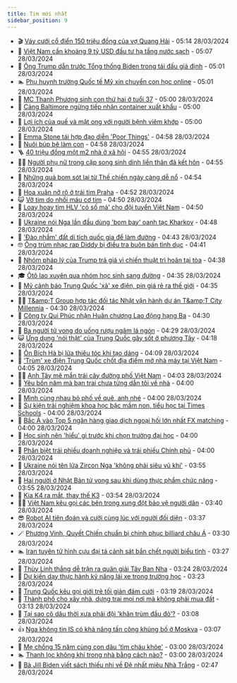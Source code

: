 ```yaml
---
title: Tim mới nhất
sidebar_position: 9
---
```


<!-- vnexpress-tin-moi-nhat:START -->
- 🎬 [Váy cưới cổ điển 150 triệu đồng của vợ Quang Hải](https://vnexpress.net/vay-cuoi-co-dien-150-trieu-dong-cua-vo-quang-hai-4727665.html) - 05:14 28/03/2024
- 🐎 [Việt Nam cần khoảng 9 tỷ USD đầu tư hạ tầng nước sạch](https://vnexpress.net/viet-nam-can-khoang-9-ty-usd-dau-tu-ha-tang-nuoc-sach-4727649.html) - 05:07 28/03/2024
- 🦍 [Ông Trump dẫn trước Tổng thống Biden trong tái đấu giả định](https://vnexpress.net/ong-trump-dan-truoc-tong-thong-biden-trong-tai-dau-gia-dinh-4727612.html) - 05:01 28/03/2024
- 🏊 [Phụ huynh trường Quốc tế Mỹ xin chuyển con học online](https://vnexpress.net/phu-huynh-truong-quoc-te-my-xin-chuyen-con-hoc-online-4726310.html) - 05:01 28/03/2024
- 🎊 [MC Thanh Phương sinh con thứ hai ở tuổi 37](https://vnexpress.net/mc-thanh-phuong-sinh-con-thu-hai-o-tuoi-37-4727638.html) - 05:00 28/03/2024
- 🎃 [Cảng Baltimore ngừng tiếp nhận container xuất khẩu](https://vnexpress.net/cang-baltimore-ngung-tiep-nhan-container-xuat-khau-4727535.html) - 05:00 28/03/2024
- 🧰 [Lợi ích của quế và mật ong với người bệnh viêm khớp](https://vnexpress.net/loi-ich-cua-que-va-mat-ong-voi-nguoi-benh-viem-khop-4727217.html) - 05:00 28/03/2024
- 🔭 [Emma Stone tái hợp đạo diễn &#39;Poor Things&#39;](https://vnexpress.net/emma-stone-tai-hop-dao-dien-poor-things-4727523.html) - 04:58 28/03/2024
- 🫶 [Nuôi búp bê làm con](https://vnexpress.net/nuoi-bup-be-lam-con-4727483.html) - 04:58 28/03/2024
- 🪜 [40 triệu đồng một m2 nhà ở xã hội](https://vnexpress.net/40-trieu-dong-mot-m2-nha-o-xa-hoi-4727607.html) - 04:55 28/03/2024
- 👨‍🏫 [Người phụ nữ trong cặp song sinh dính liền thân đã kết hôn](https://vnexpress.net/nguoi-phu-nu-trong-cap-song-sinh-dinh-lien-than-da-ket-hon-4727611.html) - 04:55 28/03/2024
- 🎊 [Những quả bom sót lại từ Thế chiến ngày càng dễ nổ](https://vnexpress.net/nhung-qua-bom-sot-lai-tu-the-chien-ngay-cang-de-no-4727509.html) - 04:54 28/03/2024
- 🎊 [Hoa xuân nở rộ ở trái tim Praha](https://vnexpress.net/hoa-xuan-no-ro-o-trai-tim-praha-4727355.html) - 04:52 28/03/2024
- 😺 [Vỡ tim do nhồi máu cơ tim](https://vnexpress.net/vo-tim-do-nhoi-mau-co-tim-4727633.html) - 04:50 28/03/2024
- 🐘 [Loay hoay tìm HLV &#39;có số má&#39; cho đội tuyển Việt Nam](https://vnexpress.net/loay-hoay-tim-hlv-co-so-ma-cho-doi-tuyen-viet-nam-4727525.html) - 04:50 28/03/2024
- 🌁 [Ukraine nói Nga lần đầu dùng &#39;bom bay&#39; oanh tạc Kharkov](https://vnexpress.net/ukraine-noi-nga-lan-dau-dung-bom-bay-oanh-tac-kharkov-4727579.html) - 04:48 28/03/2024
- 🐲 [&#39;Đào nhầm&#39; đất di tích quốc gia để làm đường](https://vnexpress.net/dao-nham-dat-di-tich-quoc-gia-de-lam-duong-4727606.html) - 04:43 28/03/2024
- 🤓 [Ông trùm nhạc rap Diddy bị điều tra buôn bán tình dục](https://vnexpress.net/ong-trum-nhac-rap-diddy-bi-dieu-tra-buon-ban-tinh-duc-4727653.html) - 04:41 28/03/2024
- 💪 [Nhóm pháp lý của Trump trả giá vì chiến thuật trì hoãn tại tòa](https://vnexpress.net/nhom-phap-ly-cua-trump-tra-gia-vi-chien-thuat-tri-hoan-tai-toa-4727053.html) - 04:38 28/03/2024
- 🎓 [Ôtô lao xuyên qua nhóm học sinh sang đường](https://vnexpress.net/oto-lao-xuyen-qua-nhom-hoc-sinh-sang-duong-4727347.html) - 04:35 28/03/2024
- 🫣 [Mỹ cảnh báo Trung Quốc &#39;xả&#39; xe điện, pin giá rẻ ra thế giới](https://vnexpress.net/my-canh-bao-trung-quoc-xa-xe-dien-pin-gia-re-ra-the-gioi-4727548.html) - 04:35 28/03/2024
- 🧑‍💻 [T&amp;amp;T Group hợp tác đối tác Nhật vận hành dự án T&amp;amp;T City Millennia](https://vnexpress.net/t-t-group-hop-tac-doi-tac-nhat-van-hanh-du-an-t-t-city-millennia-4727644.html) - 04:30 28/03/2024
- 🐲 [Công ty Qui Phúc nhận Huân chương Lao động hạng Ba](https://vnexpress.net/cong-ty-qui-phuc-nhan-huan-chuong-lao-dong-hang-ba-4727501.html) - 04:30 28/03/2024
- 🌝 [Ba người tử vong do uống rượu ngâm lá ngón](https://vnexpress.net/ba-nguoi-tu-vong-do-uong-ruou-ngam-la-ngon-4727635.html) - 04:29 28/03/2024
- 😺 [Ứng dụng &#39;nói thật&#39; của Trung Quốc gây sốt ở phương Tây](https://vnexpress.net/ung-dung-noi-that-cua-trung-quoc-gay-sot-o-phuong-tay-4726998.html) - 04:18 28/03/2024
- 🐎 [Ôn Bích Hà bị lửa thiêu tóc khi tạo dáng](https://vnexpress.net/on-bich-ha-bi-lua-thieu-toc-khi-tao-dang-4727598.html) - 04:09 28/03/2024
- 🎡 [&#39;Trùm&#39; xe điện Trung Quốc chốt địa điểm mở nhà máy tại Việt Nam](https://vnexpress.net/trum-xe-dien-trung-quoc-chot-dia-diem-mo-nha-may-tai-viet-nam-4727620.html) - 04:05 28/03/2024
- 👨‍🏫 [Anh Tây mê mẩn trái cây đường phố Việt Nam](https://vnexpress.net/anh-tay-me-man-trai-cay-duong-pho-viet-nam-4727205.html) - 04:03 28/03/2024
- 🦆 [Yêu bốn năm mà bạn trai chưa từng dẫn tôi về nhà](https://vnexpress.net/yeu-bon-nam-ma-ban-trai-chua-tung-dan-toi-ve-nha-4727574.html) - 04:00 28/03/2024
- 🚦 [Mình cùng nhau bỏ phố về quê, anh nhé](https://vnexpress.net/minh-cung-nhau-bo-pho-ve-que-anh-nhe-4727542.html) - 04:00 28/03/2024
- 💫 [Sự kiện trải nghiệm khoa học bậc mầm non, tiểu học tại Times Schools](https://vnexpress.net/su-kien-trai-nghiem-khoa-hoc-bac-mam-non-tieu-hoc-tai-times-schools-4727613.html) - 04:00 28/03/2024
- 🎉 [Bắc Á vào Top 5 ngân hàng giao dịch ngoại hối lớn nhất FX matching](https://vnexpress.net/bac-a-vao-top-5-ngan-hang-giao-dich-ngoai-hoi-lon-nhat-fx-matching-4727553.html) - 04:00 28/03/2024
- 🌋 [Học sinh nên &#39;hiểu&#39; gì trước khi chọn trường đại học](https://vnexpress.net/hoc-sinh-nen-hieu-gi-truoc-khi-chon-truong-dai-hoc-4725504.html) - 04:00 28/03/2024
- 🤖 [Phân biệt trái phiếu doanh nghiệp và trái phiếu Chính phủ](https://vnexpress.net/phan-biet-trai-phieu-doanh-nghiep-va-trai-phieu-chinh-phu-4723661.html) - 04:00 28/03/2024
- 🦏 [Ukraine nói tên lửa Zircon Nga &#39;không phải siêu vũ khí&#39;](https://vnexpress.net/ukraine-noi-ten-lua-zircon-nga-khong-phai-sieu-vu-khi-4727569.html) - 03:55 28/03/2024
- 🦩 [Hai người ở Nhật Bản tử vong sau khi dùng thực phẩm chức năng](https://vnexpress.net/hai-nguoi-o-nhat-ban-tu-vong-sau-khi-dung-thuc-pham-chuc-nang-4727614.html) - 03:55 28/03/2024
- 👺 [Kia K4 ra mắt, thay thế K3](https://vnexpress.net/kia-k4-ra-mat-thay-the-k3-4727493.html) - 03:54 28/03/2024
- 🧑‍🏫 [Việt Nam kêu gọi các bên trong xung đột bảo vệ người dân](https://vnexpress.net/viet-nam-keu-goi-cac-ben-trong-xung-dot-bao-ve-nguoi-dan-4727557.html) - 03:40 28/03/2024
- 😎 [Robot AI tiên đoán và cười cùng lúc với người đối diện](https://vnexpress.net/robot-ai-tien-doan-va-cuoi-cung-luc-voi-nguoi-doi-dien-4727497.html) - 03:37 28/03/2024
- 🪄 [Phương Vinh, Quyết Chiến chuẩn bị chinh phục billiard châu Á](https://vnexpress.net/phuong-vinh-quyet-chien-chuan-bi-chinh-phuc-billiard-chau-a-4727443.html) - 03:30 28/03/2024
- 🏊 [Iran tuyên tử hình cựu đại tá cảnh sát bắn chết người biểu tình](https://vnexpress.net/iran-tuyen-tu-hinh-cuu-dai-ta-canh-sat-ban-chet-nguoi-bieu-tinh-4727521.html) - 03:27 28/03/2024
- 💃 [Thùy Linh thắng dễ trận ra quân giải Tây Ban Nha](https://vnexpress.net/thuy-linh-thang-de-tran-ra-quan-giai-tay-ban-nha-4727599.html) - 03:24 28/03/2024
- 🦆 [Dự kiến ​​​​dạy thực hành kỹ năng lái xe trong trường học](https://vnexpress.net/du-kien-day-thuc-hanh-ky-nang-lai-xe-trong-truong-hoc-4727455.html) - 03:23 28/03/2024
- 🎊 [Trung Quốc kêu gọi giới trẻ tối giản đám cưới](https://vnexpress.net/trung-quoc-keu-goi-gioi-tre-toi-gian-dam-cuoi-4727537.html) - 03:19 28/03/2024
- 👺 [Thành phố cho xây nhà, dựng trại mọi nơi mà không phải mua đất](https://vnexpress.net/thanh-pho-cho-xay-nha-dung-trai-moi-noi-ma-khong-phai-mua-dat-4726868.html) - 03:13 28/03/2024
- 🎡 [Tại sao cô dâu thời xưa phải đội &#39;khăn trùm đầu đỏ&#39;?](https://vnexpress.net/tai-sao-co-dau-thoi-xua-phai-doi-khan-trum-dau-do-4726686.html) - 03:08 28/03/2024
- 👍 [Nga không tin IS có khả năng tấn công khủng bố ở Moskva](https://vnexpress.net/nga-khong-tin-is-co-kha-nang-tan-cong-khung-bo-o-moskva-4727511.html) - 03:07 28/03/2024
- 🐎 [Mẹ chồng 15 năm cùng con dâu &#39;tìm cháu khỏe&#39;](https://vnexpress.net/me-chong-15-nam-cung-con-dau-tim-chau-khoe-4727527.html) - 03:00 28/03/2024
- 🏊 [Thanh lọc không khí trong nhà bằng cách nào?](https://vnexpress.net/thanh-loc-khong-khi-trong-nha-bang-cach-nao-4727364.html) - 03:00 28/03/2024
- 🦩 [Bà Jill Biden viết sách thiếu nhi về Đệ nhất miêu Nhà Trắng](https://vnexpress.net/ba-jill-biden-viet-sach-thieu-nhi-ve-de-nhat-mieu-nha-trang-4727516.html) - 02:47 28/03/2024<!-- vnexpress-tin-moi-nhat:END -->
